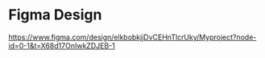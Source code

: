 # Figma Design

https://www.figma.com/design/elkbobkjjDvCEHnTlcrUky/Myproject?node-id=0-1&t=X68d17OnIwkZDJEB-1

